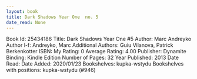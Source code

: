```yaml
---
layout: book
title: Dark Shadows Year One  no. 5
date_read: None
---
```


Book Id: 25434186
Title: Dark Shadows Year One #5
Author: Marc Andreyko
Author l-f: Andreyko, Marc
Additional Authors: Guiu Vilanova, Patrick Berkenkotter
ISBN: 
My Rating: 0
Average Rating: 4.00
Publisher: Dynamite
Binding: Kindle Edition
Number of Pages: 32
Year Published: 2013
Date Read: 
Date Added: 2020/01/23
Bookshelves: kupka-wstydu
Bookshelves with positions: kupka-wstydu (#946)

